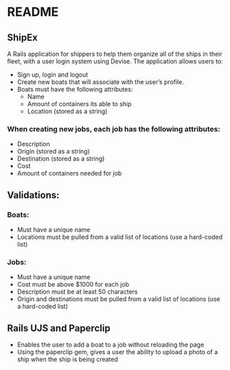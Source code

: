 # README

## ShipEx

A Rails application for shippers to help them organize all of the ships in their fleet, with a user login system using Devise. The application allows users to:

* Sign up, login and logout
* Create new boats that will associate with the user’s profile.
* Boats must have the following attributes:
  * Name
  * Amount of containers its able to ship
  * Location (stored as a string)

### When creating new jobs, each job has the following attributes:
* Description
* Origin (stored as a string)
* Destination (stored as a string)
* Cost
* Amount of containers needed for job

## Validations:

### Boats:
* Must have a unique name
* Locations must be pulled from a valid list of locations (use a hard-coded list)

### Jobs:
* Must have a unique name
* Cost must be above $1000 for each job
* Description must be at least 50 characters
* Origin and destinations must be pulled from a valid list of locations (use a hard-coded list)

## Rails UJS and Paperclip
* Enables the user to add a boat to a job without reloading the page
* Using the paperclip gem, gives a user the ability to upload a photo of a ship when the ship is being created
